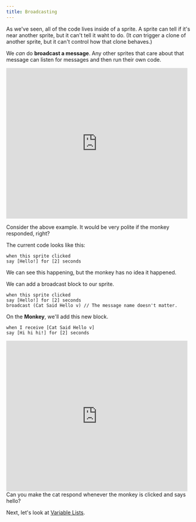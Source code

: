 ```yaml
---
title: Broadcasting
---
```


<script>
  import Exercise from '../lib/exercise.svelte';
</script>

As we've seen, all of the code lives inside of a sprite. A sprite can tell if it's near another sprite, but it can't tell it waht to do. (It _can_ trigger a clone of another sprite, but it can't control how that clone behaves.)

We _can_ do **broadcast a message**. Any other sprites that care about that message can listen for messages and then run their own code.

<iframe title="Saying Without Broadcasting" src="https://scratch.mit.edu/projects/882503201/embed" allowtransparency="true" width="485" height="402" frameborder="0" scrolling="no" allowfullscreen></iframe>

Consider the above example. It would be very polite if the monkey responded, right?

The current code looks like this:

```scratch
when this sprite clicked
say [Hello!] for [2] seconds
```

We can see this happening, but the monkey has no idea it happened.

We can add a broadcast block to our sprite.

```scratch
when this sprite clicked
say [Hello!] for [2] seconds
broadcast (Cat Said Hello v) // The message name doesn't matter.
```

On the **Monkey**, we'll add this new block.

```scratch
when I receive [Cat Said Hello v]
say [Hi hi hi!] for [2] seconds
```

<iframe title="Saying with Broadcasting" src="https://scratch.mit.edu/projects/882498489/embed" allowtransparency="true" width="485" height="402" frameborder="0" scrolling="no" allowfullscreen></iframe>

<Exercise>
  Can you make the cat respond whenever the monkey is clicked and says hello?
</Exercise>

Next, let's look at [Variable Lists](variable-lists).
